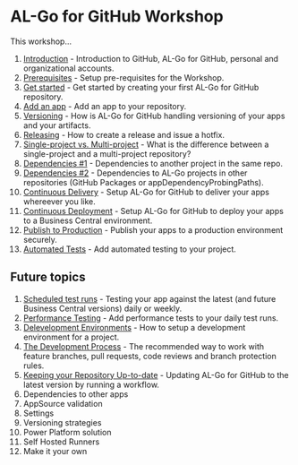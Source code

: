 # AL-Go for GitHub Workshop
This workshop...

1. [Introduction](Introduction.md) - Introduction to GitHub, AL-Go for GitHub, personal and organizational accounts.
1. [Prerequisites](Prerequisites.md) - Setup pre-requisites for the Workshop.
1. [Get started](GetStarted.md) - Get started by creating your first AL-Go for GitHub repository.
1. [Add an app](AddAnApp.md) - Add an app to your repository.
1. [Versioning](Versioning.md) - How is AL-Go for GitHub handling versioning of your apps and your artifacts.
1. [Releasing](Releasing.md) - How to create a release and issue a hotfix.
1. [Single-project vs. Multi-project](Projects.md) - What is the difference between a single-project and a multi-project repository?
1. [Dependencies #1](Dependencies1.md) - Dependencies to another project in the same repo.
1. [Dependencies #2](Dependencies2.md) - Dependencies to AL-Go projects in other repositories (GitHub Packages or appDependencyProbingPaths).
1. [Continuous Delivery](ContinuousDelivery.md) - Setup AL-Go for GitHub to deliver your apps whereever you like.
1. [Continuous Deployment](ContinuousDeployment.md) - Setup AL-Go for GitHub to deploy your apps to a Business Central environment.
1. [Publish to Production](PublishToProduction.md) - Publish your apps to a production environment securely.
1. [Automated Tests](AutomatedTests.md) - Add automated testing to your project.



## Future topics
1. [Scheduled test runs](ScheduledTestRuns.md) - Testing your app against the latest (and future Business Central versions) daily or weekly.
1. [Performance Testing](PerformanceTesting.md) - Add performance tests to your daily test runs.
1. [Delevelopment Environments](DevelopmentEnvironments.md) - How to setup a development environment for a project.
1. [The Development Process](TheDevelopmentProcess.md) - The recommended way to work with feature branches, pull requests, code reviews and branch protection rules.
1. [Keeping your Repository Up-to-date](KeepUpToDate.md) - Updating AL-Go for GitHub to the latest version by running a workflow.
1. Dependencies to other apps
1. AppSource validation
1. Settings
1. Versioning strategies
1. Power Platform solution
1. Self Hosted Runners
1. Make it your own
